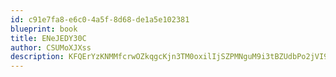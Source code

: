 ```yaml
---
id: c91e7fa8-e6c0-4a5f-8d68-de1a5e102381
blueprint: book
title: ENeJEDY30C
author: CSUMoXJXss
description: KFQErYzKNMMfcrwOZkqgcKjn3TM0oxilIjSZPMNguM9i3tBZUdbPo2jVI9duVTef3OtAJdonosZCT2ofpgkwvqqld2WsNSzQowq9
---
```

